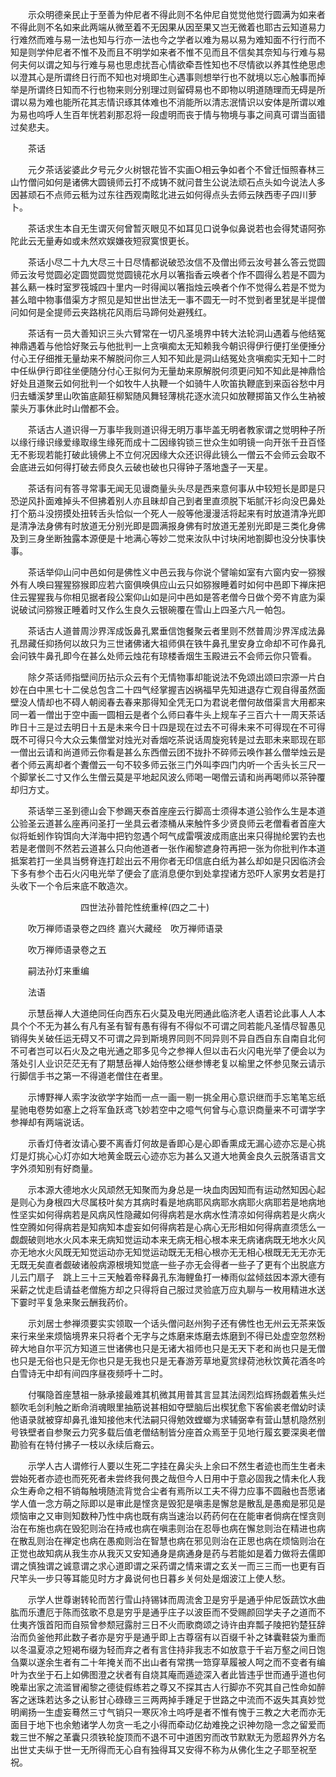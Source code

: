 <!-- { "loadSidebar": true } -->
　　示众明德亲民止于至善为仲尼者不得此则不名仲尼自觉觉他觉行圆满为如来者不得此则不名如来此两端从微至着不无因果从因至果又岂无微着也耶古云知道易力行难然而难与易一法也知与行亦一法也今之学者以难为易以易为难知面不行行而不知是则学仲尼者不惟不及而且不明学如来者不惟不见而且不信矣其奈知与行难与易何夫何以谓之知与行难与易也思虑扰吾心情欲牵吾性知也不尽情欲以养其性绝思虑以澄其心是所谓终日行而不知也对境即生心遇事则想举行也不就境以忘心触事而掉举是所谓终日知而不行也物来则分别理过则留碍易也不即物以明道随理而无碍是所谓以易为难也能所花其志情识琢其体难也不消能所以清志泯情识以安体是所谓以难为易也呜呼人生百年恍若刹那忍将一段虚明而丧于情与物境与事之间真可谓当面错过矣悲夫。

　　茶话

　　元夕茶话娑婆此夕号元夕火树银花皆不实画○相云争如者个不曾迁恒照春林三山竹僧问如何是诸佛大圆镜师云打不成铸不就问昔生公说法顽石点头如今说法人多因甚顽石不点师云秪为过东往西观南眩北进云如何得点头去师云陕西枣子四川萝卜。

　　茶话求生本自无生谓灭何曾暂灭眼见不如耳见口说争似鼻说若也会得梵语阿弥陀此云无量寿如或未然欢娱嫌夜短寂寞恨更长。

　　茶话小尽二十九大尽三十日尽情都说破恐汝信不及僧出师云汝号甚么答云觉圆师云汝号觉圆必定圆觉圆觉觉圆镜花水月以箸指香云唤者个作不圆得么若是不圆为甚么爇一株时室罗筏城四十里内一时得闻以箸指烛云唤者个作不觉得么若是不觉为甚么暗中物事借渠方才照见是知世出世法无一事不圆无一时不觉到者里犹是半提僧问如何是全提师云夹路桃花风雨后马蹄何处避残红。

　　茶话有一员大善知识三头六臂常在一切凡圣境界中转大法轮洞山遇着与他结冤神鼎遇着与他恰好聚云与他批判一上贪嗔痴太无知赖我今朝识得伊行便打坐便捶分付心王仔细推无量劫来不解脱问你三人知不知此是洞山结冤处贪嗔痴实无知十二时中任纵伊行即往坐便随分付心王拟何为无量劫来原解脱何须更问知不知此是神鼎恰好处且道聚云如何批判一个如牧牛人执鞭一个如骑牛人吹笛执鞭底到来函谷愁中月归去蟠溪梦里山吹笛底颠狂柳絮随风舞轻薄桃花逐水流只如放鞭掷笛又作么生衲被蒙头万事休此时山僧都不会。

　　茶话古人道识得一万事毕我则道识得无明万事毕盖无明者教家谓之觉明种子所以缘行缘识缘爱缘取缘生缘死而成十二因缘钩锁三世众生如明镜一向开张千丑百怪无不影现若能打破此镜佛上不立何况因缘大众还识得此镜么一僧云不会师云会取不会底进云如何得打破去师良久云破也破也只得钟子落地盏子一天星。

　　茶话有问有答寻常事无闻无见谩商量头头尽是西来意何事从中较短长是即是只恐逆风扑面难掉头不但拂着别人亦且昧却自己到者里直须脱下垢腻汗衫向没巴鼻处打个筋斗没捞摸处扭转舌头恰似一个死人一般等他漫漫活将起来有时放道清净光即是清净法身佛有时放道无分别光即是圆满报身佛有时放道无差别光即是三类化身佛及到三身坐断独露本源便是十地满心等妙二觉来汝队中讨块闲地劄脚也没分快事快事。

　　茶话举仰山问中邑如何是佛性义中邑云我与你说个譬喻如室有六窗内安一猕猴外有人唤曰猩猩猕猴即应若六窗俱唤俱应山云只如猕猴睡着时如何中邑即下禅床把住云猩猩我与你相见据者段公案仰山如是问中邑如是答老僧今日做个旁不肯底为渠说破试问猕猴正睡着时又作么生良久云银碗覆在雪山上四圣六凡一帕包。

　　茶话古人道普周沙界浑成饭鼻孔累垂信饱餐聚云者里则不然普周沙界浑成法鼻孔昂藏任抑扬何以故只为三世诸佛诸大祖师俱在铁牛鼻孔里安身立命却不可作鼻孔会问铁牛鼻孔即今在甚么处师云烛花有琼楼香烟生玉殿进云不会师云你只管看。

　　除夕茶话师指壁间历拈示众云有个无情物事却能说法不免颂出颂曰宗源一片白妙在白中黑七十二侯总包含二十四气经掌握吉凶祸福早先知进退存亡观自得虽然面壁没人情却也不碍人朝阅春去春来那得知全凭无口为君说老僧何故借渠言大用都来同一着一僧出于空中画一圆相云是者个么师曰春牛头上规车子三百六十一周天茶话昨日十三是过去明日十五是未来今日十四是现在过去不可得未来不可得现在不可得既不可得只今大众云集僧堂对烛光对香烟吃茶说话周旋宛转是过去耶未来耶现在耶一僧出云请和尚道师云你看是甚么东西僧云团不拢扑不碎师云唤作甚么僧举烛云是者个师云离却者个聻僧云一句不较多师云张三门外叫李四门内听一个舌头长三尺一个脚掌长二寸又作么生僧云莫是平地起风波么师喝一喝僧云请和尚再喝师以茶钟覆却归方丈。

　　茶话举三圣到德山会下参踢天泰首座座云行脚高士须得本道公验作么生是本道公验圣云道甚么座再问圣打一坐具云者漆桶从来触忤多少贤良师云老僧看者首座大似将蚯蚓作钩饵向大洋海中把钓忽遇个呵气成雷噀波成雨底出来只得抛纶罢钓去也若是老僧则不然若云道甚么只向他道者一张作阇黎遮身符再把一张为你批判作本道抵案若打一坐具当劈脊连打趁出云不用你者无印信底白纸为甚么却如是只因临济会下多有参个击石火闪电光举了便会了底消息便尔到处拿捏诸方恐吓人家男女若是打头收下一个令后来底不敢造次。

　　　　　　　　四世法孙普陀性统重梓(四之二十)

　　吹万禅师语录卷之四终
嘉兴大藏经　吹万禅师语录


　　吹万禅师语录卷之五

　　嗣法孙灯来重编

　　法语

　　示慧岳禅人大道绝同任向西东石火莫及电光罔通此临济老人语若论此事人人本具个个不无为甚么有凡有圣有智有愚有得有不得似不可谓之同若能凡圣情尽智愚见销得失关破任运无碍又不可谓之异到斯境界同则不同异则不异自西自东自南自北何不可者岂可以石火及之电光通之耶多见今之参禅人但以击石火闪电光举了便会以为落处引人业识茫茫无有了期慧岳禅人始侍憨公继参博老复以榆里之怀参见聚云请示行脚信手书之第一不得道老僧住在者里。

　　示博野禅人索字汝欲学字始而一点一画一剔一挑全用心意识继而手忘笔笔忘纸星驰电卷势如塞上之将军鱼跃鸢飞妙若空中之噫气何曾与心意识商量来不可谓学字参禅却有两端说话。

　　示香灯侍者汝请心要不离香灯何故是香即心是心即香熏成无漏心迹亦忘是心挑灯是灯挑心心灯亦如大地黄金既云心迹亦忘为甚么又道大地黄金良久云脱落语言文字外须知别有好商量。

　　示本源大德地水火风顽然无知聚而为身总是一块血肉因知而有运动然知因心起是则心为身根四大尽属枝叶矣方其病时看是地病耶风病耶水病耶火病耶若是地病地性坚实如何得病若是风病风性隐藏如何得病若是水病水性清凉如何得病若是火病火性空腾如何得病若是知病知本虚妄如何得病若是心病心无形相如何得病直须恁么一觑觑破则地水火风本来无病知觉运动本来无病无相心根本来无病诸病既无地水火风亦无地水火风既无知觉运动亦无知觉运动既无无相心根亦无无相心根既无无无亦无无既无矣直者觑破诸般病源根境知觉底一些子亦无会得者一些子了更有个出脱底方儿云门扇子　跳上三十三天触着帝释鼻孔东海鲤鱼打一棒雨似盆倾兹因本源大德有采薪之忧走启请益老僧施方却之只得将自己服过灵验底万应丸聊与一枚用精进水送下霎时平复急来聚云酬我药价。

　　示刘居士参禅须要实实领取一个话头僧问赵州狗子还有佛性也无州云无茶来饭来行来坐来烦恼境界来只将者个无字与之炼磨来炼磨去炼磨到不得已处虚空忽然粉碎大地自尔平沉方知道三世诸佛也只是无诸大祖师也只是无天下老和尚也只是无僧也只是无俗也只是无你也只是无我也只是无春游芳草地夏赏绿荷池秋饮黄花酒冬吟白雪诗无中却有间四序昼夜频呼十二时。

　　付嘱隐首座慧祖一脉承接最难其机微其用普其言显其法阔烈焰辉扬觑着焦头烂额吹毛剑利触之断命消魂眼里抽筋说甚相如夺壁脑后出楔犹愈下客偷裘老僧幼时读他语录就被穿却鼻孔谁知接他末代法嗣只得勉效螳螂为求辅弼幸有营山慧机隐然别号铁壁者自参聚云力究多载后值老僧结制皆分座首众焉至于见地行履玄要深奥老僧勘验有在特付拂子一枝以永续后裔云。

　　示学人古人谓修行人要以生死二字挂在鼻尖头上余曰不然生者迹也而生生者未尝始死者亦迹也而死死者未尝终我何畏之哉但今人日用中于意必固我之情未化人我众生寿命之相不销每触境随流背觉合尘者有焉所以工夫不得力应事不圆融也吾愿诸学人值一念方萌之际即以是审此是悭贪是毁犯是嗔恚是懈怠是散乱是愚痴是邪见是烦恼审之又审则知数种乃性中病也既有病当速治以药药何在在能审者倘病在悭贪则治在布施也病在毁犯则治在持戒也病在嗔恚则治在忍辱也病在懈怠则治在精进也病在散乱则治在禅定也病在愚痴则治在智慧也病在邪见则治在正思也病在烦恼则治在正觉也故知病从我生亦从我灭又安知通身是病通身是药与若能如是着力做将去儒即谓之慎独谓之诚意谓之求心道即谓之采药谓之情来谓之玄关一而三三而一也更有百尺竿头一步只等耳能见时方才鼻说何也日暮乡关何处是烟波江上使人愁。

　　示学人世尊谢转轮而苦行雪山持锡钵而周流舍卫是穷乎是通乎仲尼饭蔬饮水曲肱而乐遭厄于陈而弦歌不息是穷乎是通乎庄子以波臣而不受赐颜回学夫子之道而不仕夷齐饿首阳而自殒曾参颓冠露肘三日不火而歌商颂之诗许由弃瓢子陵把钓楚狂辞治而负釜他邦此数子者亦是穷乎是通乎即上古尊宿有以百缀千补之钵囊鞋袋为重而以冬温夏凉之短褐布缀为轻而弃之者有言住持非我志不如放意于千岩万壑之间日饱刍粟以遂余生者有二十年掩关而不出山者有常携一筇穿草履被人呵之而不变者有编叶为衣坐于石上如佛图澄之状者有自烧其庵而遁迹深入者此皆违乎世而通乎道也何晚辈出家之流滥冒阇黎之德徒假练若之尊又不探其古人行脚亦不究其自己性命如醉客之迷珠若达多之认影甘心碌碌三三两两掉手踵足于世路之中流而不返失其真妙觉明阐扬一生虚妄蓦然三寸气销只一寒灰冷土呜呼是者不惟有愧于三教之大老而亦无面目于地下也余勉诸学人勿贪一毛之小得而牵动亿劫难挽之识神勿隐一念之留爱而栽三世不解之革囊只须铁轮旋顶而不退不可中道困穷而改节默默无为愿超界外方名出世丈夫纵于世一无所得而无心自有独得耳又安得不称为从佛化生之子耶至祝至祝。

